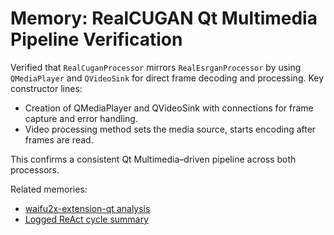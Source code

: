 # Memory: RealCUGAN Qt Multimedia Pipeline Verification

Verified that `RealCuganProcessor` mirrors `RealEsrganProcessor` by using `QMediaPlayer` and `QVideoSink` for direct frame decoding and processing. Key constructor lines:

- Creation of QMediaPlayer and QVideoSink with connections for frame capture and error handling.
- Video processing method sets the media source, starts encoding after frames are read.

This confirms a consistent Qt Multimedia–driven pipeline across both processors.

Related memories:
- [waifu2x-extension-qt analysis](2025-06-23-waifu2x-extension-qt-analysis.md)
- [Logged ReAct cycle summary](2025-06-24T051919Z_log-summary.md)
